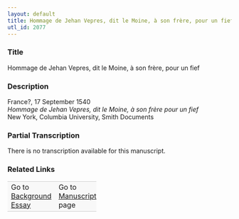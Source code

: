 ```yaml
---  
layout: default  
title: Hommage de Jehan Vepres, dit le Moine, à son frère, pour un fief  
utl_id: 2077
---
```


### Title

Hommage de Jehan Vepres, dit le Moine, à son frère, pour un fief


### Description

<p>France?, 17 September 1540<br /><em>Hommage de Jehan Vepres, dit le Moine, à son frère pour un fief</em><br />
New York, Columbia University, Smith Documents</p>



### Partial Transcription

<p>There is no transcription available for this manuscript.</p>



### Related Links

<table border="0.5" cellpadding="1" cellspacing="1" style="width: 200px; background-color:#F8F8F8;">
    <tbody style="border-color:#ccc">
        <tr style="border-color:#ccc">
            <td>Go to <a href="https://centerfordigitalhumanities.github.io/Newberry-French-paleography/essay/2077" target="_blank">Background Essay</a></td>
            <td>Go to <a href="https://centerfordigitalhumanities.github.io/Newberry-French-paleography/www/record.html?id=2077" target="_blank">Manuscript</a> page</td>
        </tr>
    </tbody>
</table>
